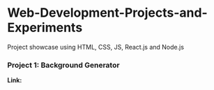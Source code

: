 # Web-Development-Projects-and-Experiments
Project showcase using HTML, CSS, JS, React.js and Node.js

<h3> Project 1: Background Generator </h3>
<p> <b>Link:</b> <a href='https://aamir222686.github.io/Web-Development-Projects-and-Experiments/background-generator-pure-DOM/' target='_blank> Click Here To View The Project. </p> </a>
<p> Gradient Selector with the CSS code which can be copied and used into the projects directly </p>
